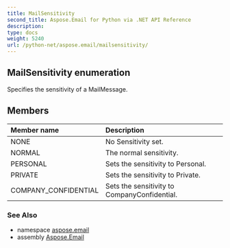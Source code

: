 ```yaml
---
title: MailSensitivity
second_title: Aspose.Email for Python via .NET API Reference
description: 
type: docs
weight: 5240
url: /python-net/aspose.email/mailsensitivity/
---
```


## MailSensitivity enumeration

Specifies the sensitivity of a MailMessage.

## Members
| Member name | Description |
| :- | :- |
|NONE|No Sensitivity set.|
|NORMAL|The normal sensitivity.|
|PERSONAL|Sets the sensitivity to Personal.|
|PRIVATE|Sets the sensitivity to Private.|
|COMPANY_CONFIDENTIAL|Sets the sensitivity to CompanyConfidential.|

### See Also

* namespace [aspose.email](/email/python-net/aspose.email/)
* assembly [Aspose.Email](/email/python-net/)


